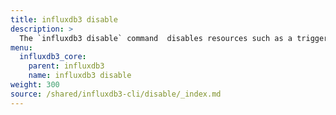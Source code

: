 ```yaml
---
title: influxdb3 disable
description: >
  The `influxdb3 disable` command  disables resources such as a trigger.
menu:
  influxdb3_core:
    parent: influxdb3
    name: influxdb3 disable
weight: 300
source: /shared/influxdb3-cli/disable/_index.md
---
```


<!--
The content of this file is at content/shared/influxdb3-cli/disable/_index.md
-->
